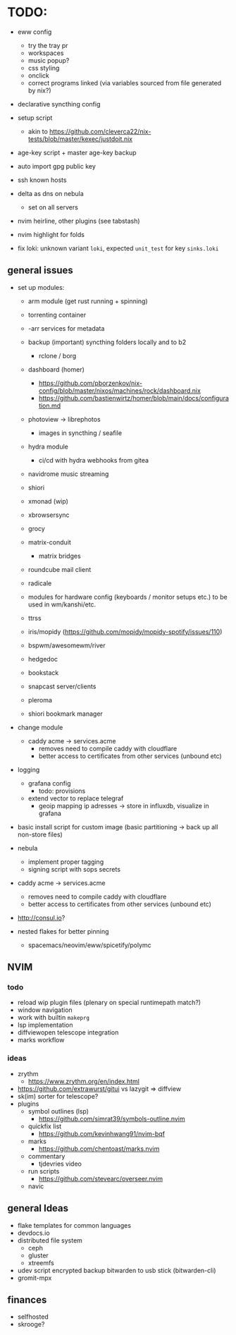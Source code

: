 # TODO:

- eww config
    - try the tray pr
    - workspaces
    - music popup?
    - css styling
    - onclick
    - correct programs linked (via variables sourced from file generated by nix?)

- declarative syncthing config
- setup script
    - akin to https://github.com/cleverca22/nix-tests/blob/master/kexec/justdoit.nix
- age-key script + master age-key backup
- auto import gpg public key
- ssh known hosts


- delta as dns on nebula
    - set on all servers

- nvim heirline, other plugins (see tabstash)
- nvim highlight for folds

- fix loki: unknown variant `loki`, expected `unit_test` for key `sinks.loki`

## general issues

- set up modules:
    - arm module (get rust running + spinning)

    - torrenting container
    - -arr services for metadata

    - backup (important) syncthing folders locally and to b2
        - rclone / borg

    - dashboard (homer)
        - https://github.com/pborzenkov/nix-config/blob/master/nixos/machines/rock/dashboard.nix
        - https://github.com/bastienwirtz/homer/blob/main/docs/configuration.md

    - photoview -> librephotos
        - images in syncthing / seafile

    - hydra module
        - ci/cd with hydra webhooks from gitea

    - navidrome music streaming

    - shiori

    - xmonad (wip)
    - xbrowsersync
    - grocy

    - matrix-conduit
        - matrix bridges

    - roundcube mail client
    - radicale

    - modules for hardware config (keyboards / monitor setups etc.) to be used in wm/kanshi/etc.

    - ttrss
    - iris/mopidy (https://github.com/mopidy/mopidy-spotify/issues/110)

    - bspwm/awesomewm/river
    - hedgedoc
    - bookstack
    - snapcast server/clients
    - pleroma
    - shiori bookmark manager

- change module 
    - caddy acme -> services.acme
        - removes need to compile caddy with cloudflare
        - better access to certificates from other services (unbound etc)

- logging
    - grafana config
        - todo: provisions
    - extend vector to replace telegraf
        - geoip mapping ip adresses -> store in influxdb, visualize in grafana

- basic install script for custom image (basic partitioning -> back up all non-store files)

- nebula
    - implement proper tagging
    - signing script with sops secrets

- caddy acme -> services.acme
    - removes need to compile caddy with cloudflare
    - better access to certificates from other services (unbound etc)

- http://consul.io?

- nested flakes for better pinning
    - spacemacs/neovim/eww/spicetify/polymc

## NVIM

### todo

- reload wip plugin files (plenary on special runtimepath match?)
- window navigation
- work with builtin `makeprg`
- lsp implementation
- diffviewopen telescope integration
- marks workflow

### ideas

- zrythm 
    - https://www.zrythm.org/en/index.html
- https://github.com/extrawurst/gitui vs lazygit => diffview
- sk(im) sorter for telescope?
- plugins
    - symbol outlines (lsp)
        - https://github.com/simrat39/symbols-outline.nvim
    - quickfix list
        - https://github.com/kevinhwang91/nvim-bqf
    - marks
        - https://github.com/chentoast/marks.nvim
    - commentary
        - tjdevries video
    - run scripts
        - https://github.com/stevearc/overseer.nvim
    - navic

## general Ideas

- flake templates for common languages
- devdocs.io
- distributed file system
    - ceph
    - gluster
    - xtreemfs
- udev script encrypted backup bitwarden to usb stick (bitwarden-cli)
- gromit-mpx

## finances

- selfhosted
- skrooge?
